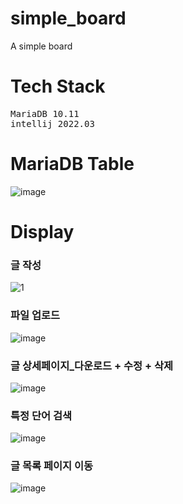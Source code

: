 # simple_board
A simple board

# Tech Stack
<pre>
MariaDB 10.11
intellij 2022.03
</pre>
# MariaDB Table
![image](https://user-images.githubusercontent.com/90494150/229104046-3a17c8e3-d237-489c-a80f-d92a12cf6ecd.png)

# Display
### 글 작성
![1](https://user-images.githubusercontent.com/90494150/231496119-774c4cd7-a1dc-457f-9f31-6470f9192b59.png)

### 파일 업로드
![image](https://user-images.githubusercontent.com/90494150/229337537-8bd1db70-ae7e-4194-83ec-454b3aee5723.png)

### 글 상세페이지_다운로드 + 수정 + 삭제
![image](https://user-images.githubusercontent.com/90494150/229337605-602390a4-9f35-49f1-81f6-f0e2e1eef3d4.png)

### 특정 단어 검색
![image](https://user-images.githubusercontent.com/90494150/229337649-29939de4-5bff-4a98-95e5-92deac93a2af.png)

### 글 목록 페이지 이동
![image](https://user-images.githubusercontent.com/90494150/229337685-c4a96908-ff30-4065-88b3-31cfb26ac201.png)
